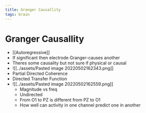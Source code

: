 ```yaml
---
title: Granger Causallity
tags: brain
---
```


# Granger Causallity
- [[Autoregressive]]
- If significant then electrode Granger-causes another 
- Theres some causality but not sure if physical or causal
- ![[../assets/Pasted image 20220502162343.png]]
- Partial Directed Coherence
- Directed Transfer Function
- ![[../assets/Pasted image 20220502162559.png]]
	- Magnitude vs freq
	- Undirected
	- From O1 to PZ is different from PZ to O1
	- How well can activity in one channel predict one in another




















